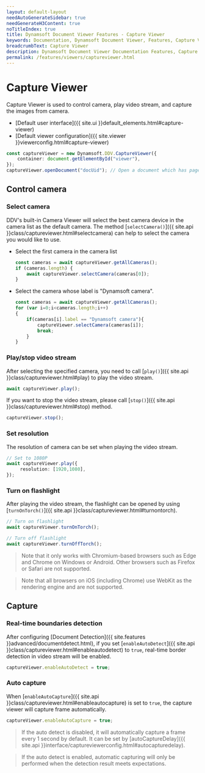 ```yaml
---
layout: default-layout
needAutoGenerateSidebar: true
needGenerateH3Content: true
noTitleIndex: true
title: Dynamsoft Document Viewer Features - Capture Viewer
keywords: Documentation, Dynamsoft Document Viewer, Features, Capture Viewer
breadcrumbText: Capture Viewer
description: Dynamsoft Document Viewer Documentation Features, Capture Viewer
permalink: /features/viewers/captureviewer.html
---
```


# Capture Viewer

Capture Viewer is used to control camera, play video stream, and capture the images from camera.

- [Default user interface]({{ site.ui }}default_elements.html#capture-viewer)
- [Default viewer configuration]({{ site.viewer }}viewerconfig.html#capture-viewer)

```typescript
const captureViewer = new Dynamsoft.DDV.CaptureViewer({
    container: document.getElementById("viewer"),
});
captureViewer.openDocument("docUid"); // Open a document which has pages
```

## Control camera

### Select camera

DDV's built-in Camera Viewer will select the best camera device in the camera list as the default camera. The method [`selectCamera()`]({{ site.api }}class/captureviewer.html#selectcamera) can help to select the camera you would like to use.

- Select the first camera in the camera list
    ```typescript
    const cameras = await captureViewer.getAllCameras();
    if (cameras.length) {
        await captureViewer.selectCamera(cameras[0]);
    }
    ```

- Select the camera whose label is "Dynamsoft camera".

    ```typescript
    const cameras = await captureViewer.getAllCameras();
    for (var i=0;i<cameras.length;i++)
    { 
        if(cameras[i].label == "Dynamsoft camera"){
            captureViewer.selectCamera(cameras[i]);
            break;
        }
    }
    ```

### Play/stop video stream

After selecting the specified camera, you need to call [`play()`]({{ site.api }}class/captureviewer.html#play) to play the video stream.

```typescript
await captureViewer.play();
```

If you want to stop the video stream, please call [`stop()`]({{ site.api }}class/captureviewer.html#stop) method.

```typescript
captureViewer.stop();
```

### Set resolution

The resolution of camera can be set when playing the video stream.

```typescript
// Set to 1080P
await captureViewer.play({
	 resolution: [1920,1080], 
});
```

### Turn on flashlight

After playing the video stream, the flashlight can be opened by using [`turnOnTorch()`]({{ site.api }}class/captureviewer.html#turnontorch).

```typescript
// Turn on flashlight
await captureViewer.turnOnTorch();

// Turn off flashlight
await captureViewer.turnOffTorch();
```

> Note that it only works with Chromium-based browsers such as Edge and Chrome on Windows or Android. Other browsers such as Firefox or Safari are not supported. 

> Note that all browsers on iOS (including Chrome) use WebKit as the rendering engine and are not supported.

## Capture

### Real-time boundaries detection

After configuring [Document Detection]({{ site.features }}advanced/documentdetect.html), if you set [`enableAutoDetect`]({{ site.api }}class/captureviewer.html#enableautodetect) to `true`, real-time border detection in video stream will be enabled.

```typescript
captureViewer.enableAutoDetect = true;
```

### Auto capture

When [`enableAutoCapture`]({{ site.api }}class/captureviewer.html#enableautocapture) is set to `true`, the capture viewer will capture frame automatically.

```typescript
captureViewer.enableAutoCapture = true;
```

> If the auto detect is disabled, it will automatically capture a frame every 1 second by default. It can be set by [autoCaptureDelay]({{ site.api }}interface/captureviewerconfig.html#autocapturedelay).

> If the auto detect is enabled, automatic capturing will only be performed when the detection result meets expectations. 

